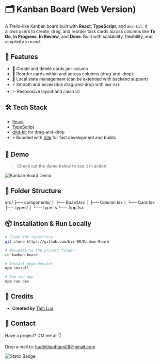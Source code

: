 # 🗂️ Kanban Board (Web Version)

A Trello-like Kanban board built with **React**, **TypeScript**, and `dnd-kit`. It allows users to create, drag, and reorder task cards across columns like **To Do**, **In Progress**, **In Review**, and **Done**. Built with scalability, flexibility, and simplicity in mind.

## 🚀 Features

- 📌 Create and delete cards per column  
- 🔀 Reorder cards within and across columns (drag-and-drop)  
- 💾 Local state management (can be extended with backend support)  
- ⚡️ Smooth and accessible drag-and-drop with `dnd-kit`  
- ✨ Responsive layout and clean UI

## 🛠 Tech Stack

- [React](https://react.dev/)
- [TypeScript](https://www.typescriptlang.org/)
- [dnd-kit](https://dndkit.com/) for drag-and-drop
- ⚡ Bundled with [Vite](https://vitejs.dev/) for fast development and builds

## 📸 Demo

> Check out the demo below to see it in action:

![Kanban Board Demo](KanbanBoard_Web_Demo.gif)

## 📁 Folder Structure

src/
├── components/
│   ├── Board.tsx
│   ├── Column.tsx
│   └── Card.tsx  
├── types/
│   └── type.ts
└── App.tsx

## 📦 Installation & Run Locally

```bash
# Clone the repository
git clone https://github.com/bii-08/Kanban-Board

# Navigate to the project folder
cd kanban-board

# Install dependencies
npm install

# Run the app
npm run dev
```

## 🔎 Credits

- **Created by** [Tam Luu](https://github.com/bii-08)

## 📱 Contact

Have a project? DM me at 👇

Drop a mail to: luuthithanhtam08@gmail.com

![Static Badge](https://img.shields.io/badge/Built_with_%F0%9F%92%93-blue)